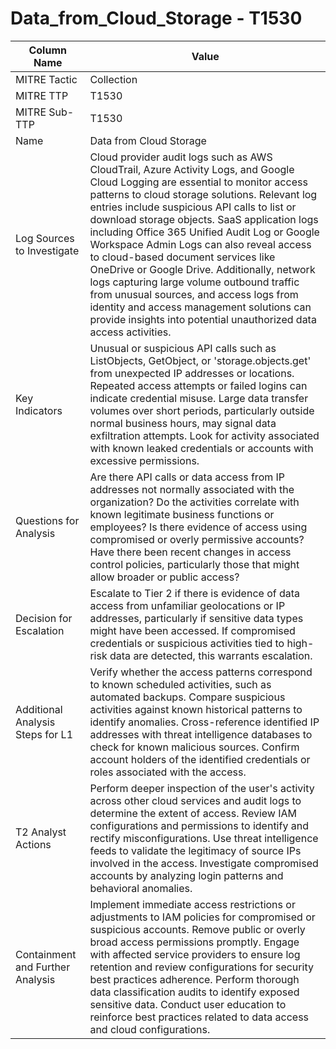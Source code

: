 # Data_from_Cloud_Storage - T1530

| Column Name | Value |
|-------------|-------|
| MITRE Tactic | Collection |
| MITRE TTP | T1530 |
| MITRE Sub-TTP | T1530 |
| Name | Data from Cloud Storage |
| Log Sources to Investigate | Cloud provider audit logs such as AWS CloudTrail, Azure Activity Logs, and Google Cloud Logging are essential to monitor access patterns to cloud storage solutions. Relevant log entries include suspicious API calls to list or download storage objects. SaaS application logs including Office 365 Unified Audit Log or Google Workspace Admin Logs can also reveal access to cloud-based document services like OneDrive or Google Drive. Additionally, network logs capturing large volume outbound traffic from unusual sources, and access logs from identity and access management solutions can provide insights into potential unauthorized data access activities. |
| Key Indicators | Unusual or suspicious API calls such as ListObjects, GetObject, or 'storage.objects.get' from unexpected IP addresses or locations. Repeated access attempts or failed logins can indicate credential misuse. Large data transfer volumes over short periods, particularly outside normal business hours, may signal data exfiltration attempts. Look for activity associated with known leaked credentials or accounts with excessive permissions. |
| Questions for Analysis | Are there API calls or data access from IP addresses not normally associated with the organization? Do the activities correlate with known legitimate business functions or employees? Is there evidence of access using compromised or overly permissive accounts? Have there been recent changes in access control policies, particularly those that might allow broader or public access? |
| Decision for Escalation | Escalate to Tier 2 if there is evidence of data access from unfamiliar geolocations or IP addresses, particularly if sensitive data types might have been accessed. If compromised credentials or suspicious activities tied to high-risk data are detected, this warrants escalation. |
| Additional Analysis Steps for L1 | Verify whether the access patterns correspond to known scheduled activities, such as automated backups. Compare suspicious activities against known historical patterns to identify anomalies. Cross-reference identified IP addresses with threat intelligence databases to check for known malicious sources. Confirm account holders of the identified credentials or roles associated with the access. |
| T2 Analyst Actions | Perform deeper inspection of the user's activity across other cloud services and audit logs to determine the extent of access. Review IAM configurations and permissions to identify and rectify misconfigurations. Use threat intelligence feeds to validate the legitimacy of source IPs involved in the access. Investigate compromised accounts by analyzing login patterns and behavioral anomalies. |
| Containment and Further Analysis | Implement immediate access restrictions or adjustments to IAM policies for compromised or suspicious accounts. Remove public or overly broad access permissions promptly. Engage with affected service providers to ensure log retention and review configurations for security best practices adherence. Perform thorough data classification audits to identify exposed sensitive data. Conduct user education to reinforce best practices related to data access and cloud configurations. |
